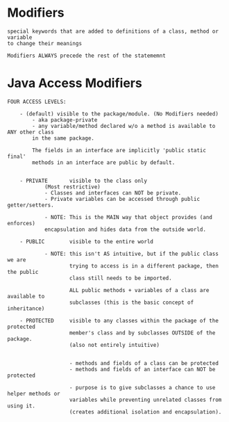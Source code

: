 # Modifiers

    special keywords that are added to definitions of a class, method or variable 
    to change their meanings
  
    Modifiers ALWAYS precede the rest of the statememnt
    
    
# Java Access Modifiers

    FOUR ACCESS LEVELS:
    
        - (default) visible to the package/module. (No Modifiers needed) 
            - aka package-private
            - any variable/method declared w/o a method is available to ANY other class
            in the same package. 
            
            The fields in an interface are implicitly 'public static final'
            methods in an interface are public by default. 
                
            
        - PRIVATE       visible to the class only
                (Most restrictive) 
                - Classes and interfaces can NOT be private.
                - Private variables can be accessed through public getter/setters. 
                
                - NOTE: This is the MAIN way that object provides (and enforces) 
                encapsulation and hides data from the outside world. 
        
        - PUBLIC        visible to the entire world
        
                - NOTE: this isn't AS intuitive, but if the public class we are
                        trying to access is in a different package, then the public
                        class still needs to be imported. 
                        
                        ALL public methods + variables of a class are available to 
                        subclasses (this is the basic concept of inheritance)
        
        - PROTECTED     visible to any classes within the package of the protected
                        member's class and by subclasses OUTSIDE of the package. 
                        (also not entirely intuitive) 
                        
                        
                        - methods and fields of a class can be protected
                        - methods and fields of an interface can NOT be protected
                        
                        - purpose is to give subclasses a chance to use helper methods or
                        variables while preventing unrelated classes from using it. 
                        (creates additional isolation and encapsulation). 
        
